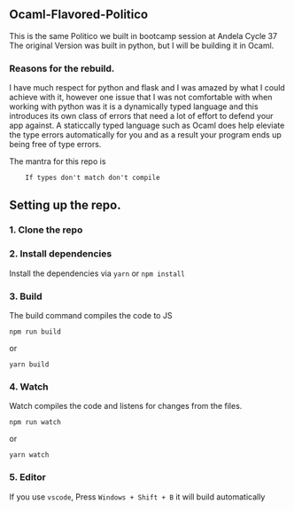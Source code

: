## Ocaml-Flavored-Politico

This is the same Politico we built in bootcamp session at Andela Cycle 37
The original Version was built in python, but I will be building it in Ocaml.

### Reasons for the rebuild.

I have much respect for python and flask and I was amazed by what I could achieve with it, however
one issue that I was not comfortable with when working with python was it is a dynamically typed language
and this introduces its own class of errors that need a lot of effort to defend your app against.
A staticcally typed language such as Ocaml does help eleviate the type errors automatically for you and as
a result your program ends up being free of type errors.

The mantra for this repo is

```
    If types don't match don't compile
```

## Setting up the repo.

### 1. Clone the repo

### 2. Install dependencies

Install the dependencies via `yarn` or `npm install`

### 3. Build

The build command compiles the code to JS

```
npm run build
```

or

```
yarn build
```

### 4. Watch

Watch compiles the code and listens for changes from the files.

```
npm run watch
```

or

```
yarn watch
```

### 5. Editor

If you use `vscode`, Press `Windows + Shift + B` it will build automatically
